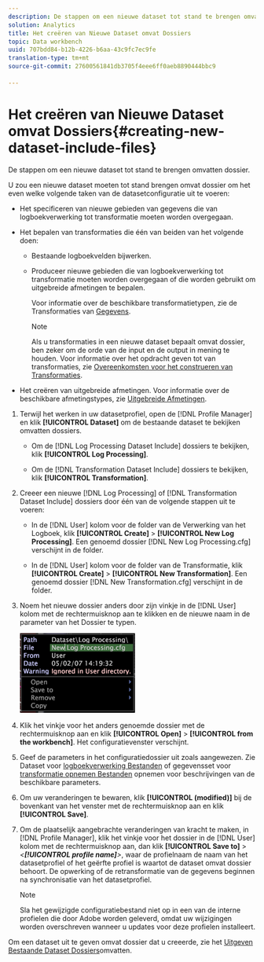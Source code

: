 ```yaml
---
description: De stappen om een nieuwe dataset tot stand te brengen omvatten dossier.
solution: Analytics
title: Het creëren van Nieuwe Dataset omvat Dossiers
topic: Data workbench
uuid: 707bdd84-b12b-4226-b6aa-43c9fc7ec9fe
translation-type: tm+mt
source-git-commit: 27600561841db3705f4eee6ff0aeb8890444bbc9

---
```



# Het creëren van Nieuwe Dataset omvat Dossiers{#creating-new-dataset-include-files}

De stappen om een nieuwe dataset tot stand te brengen omvatten dossier.

U zou een nieuwe dataset moeten tot stand brengen omvat dossier om het even welke volgende taken van de datasetconfiguratie uit te voeren:

* Het specificeren van nieuwe gebieden van gegevens die van logboekverwerking tot transformatie moeten worden overgegaan.
* Het bepalen van transformaties die één van beiden van het volgende doen:

   * Bestaande logboekvelden bijwerken.
   * Produceer nieuwe gebieden die van logboekverwerking tot transformatie moeten worden overgegaan of die worden gebruikt om uitgebreide afmetingen te bepalen.

      Voor informatie over de beschikbare transformatietypen, zie de Transformaties van [Gegevens](../../../../home/c-dataset-const-proc/c-data-trans/c-abt-transf.md).

      >[!NOTE]
      >
      >Als u transformaties in een nieuwe dataset bepaalt omvat dossier, ben zeker om de orde van de input en de output in mening te houden. Voor informatie over het opdracht geven tot van transformaties, zie [Overeenkomsten voor het construeren van Transformaties](../../../../home/c-dataset-const-proc/c-data-trans/c-con-transf.md#concept-01998eebb7e347c58255fb442f2613b6).

* Het creëren van uitgebreide afmetingen. Voor informatie over de beschikbare afmetingstypes, zie [Uitgebreide Afmetingen](../../../../home/c-dataset-const-proc/c-ex-dim/c-abt-ex-dim.md).

1. Terwijl het werken in uw datasetprofiel, open de [!DNL Profile Manager] en klik **[!UICONTROL Dataset]** om de bestaande dataset te bekijken omvatten dossiers.

   * Om de [!DNL Log Processing Dataset Include] dossiers te bekijken, klik **[!UICONTROL Log Processing]**.

   * Om de [!DNL Transformation Dataset Include] dossiers te bekijken, klik **[!UICONTROL Transformation]**.

1. Creeer een nieuwe [!DNL Log Processing] of [!DNL Transformation Dataset Include] dossiers door één van de volgende stappen uit te voeren:

   * In de [!DNL User] kolom voor de folder van de Verwerking van het Logboek, klik **[!UICONTROL Create]** > **[!UICONTROL New Log Processing]**. Een genoemd dossier [!DNL New Log Processing.cfg] verschijnt in de folder.

   * In de [!DNL User] kolom voor de folder van de Transformatie, klik **[!UICONTROL Create]** > **[!UICONTROL New Transformation]**. Een genoemd dossier [!DNL New Transformation.cfg] verschijnt in de folder.

1. Noem het nieuwe dossier anders door zijn vinkje in de [!DNL User] kolom met de rechtermuisknop aan te klikken en de nieuwe naam in de parameter van het Dossier te typen.

   ![Stapgegevens](assets/vis_ProfileManager_RenameFile.png)

1. Klik het vinkje voor het anders genoemde dossier met de rechtermuisknop aan en klik **[!UICONTROL Open]** > **[!UICONTROL from the workbench]**. Het configuratievenster verschijnt.
1. Geef de parameters in het configuratiedossier uit zoals aangewezen. Zie Dataset voor [logboekverwerking Bestanden](../../../../home/c-dataset-const-proc/c-dataset-inc-files/c-types-dataset-inc-files/c-log-proc-dataset-inc-files/c-log-proc-dataset-inc-files.md#concept-999475a22519432e98844622ca95b6ab) of gegevensset voor [transformatie opnemen Bestanden](../../../../home/c-dataset-const-proc/c-dataset-inc-files/c-types-dataset-inc-files/c-trans-dataset-inc-files.md#concept-c64aa78ed9ce40b8a0f4932c82ff5ace) opnemen voor beschrijvingen van de beschikbare parameters.
1. Om uw veranderingen te bewaren, klik **[!UICONTROL (modified)]** bij de bovenkant van het venster met de rechtermuisknop aan en klik **[!UICONTROL Save]**.
1. Om de plaatselijk aangebrachte veranderingen van kracht te maken, in [!DNL Profile Manager], klik het vinkje voor het dossier in de [!DNL User] kolom met de rechtermuisknop aan, dan klik **[!UICONTROL Save to]** > *&lt;**[!UICONTROL profile name]**>*, waar de profielnaam de naam van het datasetprofiel of het geërfte profiel is waartot de dataset omvat dossier behoort. De opwerking of de retransformatie van de gegevens beginnen na synchronisatie van het datasetprofiel.

   >[!NOTE]
   >
   >Sla het gewijzigde configuratiebestand niet op in een van de interne profielen die door Adobe worden geleverd, omdat uw wijzigingen worden overschreven wanneer u updates voor deze profielen installeert.

Om een dataset uit te geven omvat dossier dat u creeerde, zie het [Uitgeven Bestaande Dataset Dossiers](../../../../home/c-dataset-const-proc/c-dataset-inc-files/c-work-dataset-inc-files/t-edit-ex-dataset-inc-files.md#task-456c04e38ebc425fb35677a6bb6aa077)omvatten.
